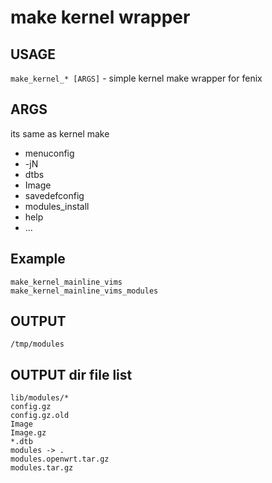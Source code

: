 # make kernel wrapper

## USAGE

`make_kernel_* [ARGS]` - simple kernel make wrapper for fenix 

## ARGS

its same as kernel make

+ menuconfig
+ -jN
+ dtbs
+ Image
+ savedefconfig
+ modules_install
+ help
+ ...

## Example

    make_kernel_mainline_vims
    make_kernel_mainline_vims_modules

## OUTPUT

    /tmp/modules

## OUTPUT dir file list

```
lib/modules/*
config.gz
config.gz.old
Image
Image.gz
*.dtb
modules	-> .
modules.openwrt.tar.gz
modules.tar.gz
```